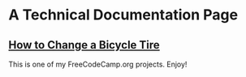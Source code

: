 # A Technical Documentation Page

## [How to Change a Bicycle Tire](https://totalconsciousness.github.io/technical-documentation-page/)

This is one of my FreeCodeCamp.org projects. Enjoy!
